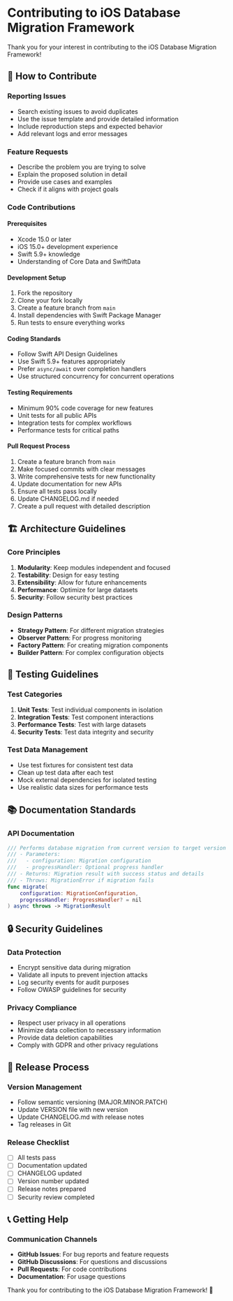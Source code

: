 # Contributing to iOS Database Migration Framework

Thank you for your interest in contributing to the iOS Database Migration Framework!

## 🤝 How to Contribute

### Reporting Issues
- Search existing issues to avoid duplicates
- Use the issue template and provide detailed information
- Include reproduction steps and expected behavior
- Add relevant logs and error messages

### Feature Requests
- Describe the problem you are trying to solve
- Explain the proposed solution in detail
- Provide use cases and examples
- Check if it aligns with project goals

### Code Contributions

#### Prerequisites
- Xcode 15.0 or later
- iOS 15.0+ development experience
- Swift 5.9+ knowledge
- Understanding of Core Data and SwiftData

#### Development Setup
1. Fork the repository
2. Clone your fork locally
3. Create a feature branch from `main`
4. Install dependencies with Swift Package Manager
5. Run tests to ensure everything works

#### Coding Standards
- Follow Swift API Design Guidelines
- Use Swift 5.9+ features appropriately
- Prefer `async/await` over completion handlers
- Use structured concurrency for concurrent operations

#### Testing Requirements
- Minimum 90% code coverage for new features
- Unit tests for all public APIs
- Integration tests for complex workflows
- Performance tests for critical paths

#### Pull Request Process
1. Create a feature branch from `main`
2. Make focused commits with clear messages
3. Write comprehensive tests for new functionality
4. Update documentation for new APIs
5. Ensure all tests pass locally
6. Update CHANGELOG.md if needed
7. Create a pull request with detailed description

## 🏗 Architecture Guidelines

### Core Principles
1. **Modularity**: Keep modules independent and focused
2. **Testability**: Design for easy testing
3. **Extensibility**: Allow for future enhancements
4. **Performance**: Optimize for large datasets
5. **Security**: Follow security best practices

### Design Patterns
- **Strategy Pattern**: For different migration strategies
- **Observer Pattern**: For progress monitoring
- **Factory Pattern**: For creating migration components
- **Builder Pattern**: For complex configuration objects

## 🧪 Testing Guidelines

### Test Categories
1. **Unit Tests**: Test individual components in isolation
2. **Integration Tests**: Test component interactions
3. **Performance Tests**: Test with large datasets
4. **Security Tests**: Test data integrity and security

### Test Data Management
- Use test fixtures for consistent test data
- Clean up test data after each test
- Mock external dependencies for isolated testing
- Use realistic data sizes for performance tests

## 📚 Documentation Standards

### API Documentation
```swift
/// Performs database migration from current version to target version
/// - Parameters:
///   - configuration: Migration configuration
///   - progressHandler: Optional progress handler
/// - Returns: Migration result with success status and details
/// - Throws: MigrationError if migration fails
func migrate(
    configuration: MigrationConfiguration,
    progressHandler: ProgressHandler? = nil
) async throws -> MigrationResult
```

## 🔒 Security Guidelines

### Data Protection
- Encrypt sensitive data during migration
- Validate all inputs to prevent injection attacks
- Log security events for audit purposes
- Follow OWASP guidelines for security

### Privacy Compliance
- Respect user privacy in all operations
- Minimize data collection to necessary information
- Provide data deletion capabilities
- Comply with GDPR and other privacy regulations

## 🚀 Release Process

### Version Management
- Follow semantic versioning (MAJOR.MINOR.PATCH)
- Update VERSION file with new version
- Update CHANGELOG.md with release notes
- Tag releases in Git

### Release Checklist
- [ ] All tests pass
- [ ] Documentation updated
- [ ] CHANGELOG updated
- [ ] Version number updated
- [ ] Release notes prepared
- [ ] Security review completed

## 📞 Getting Help

### Communication Channels
- **GitHub Issues**: For bug reports and feature requests
- **GitHub Discussions**: For questions and discussions
- **Pull Requests**: For code contributions
- **Documentation**: For usage questions

Thank you for contributing to the iOS Database Migration Framework! 🚀
